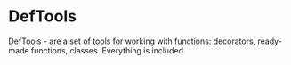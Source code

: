 # DefTools
DefTools - are a set of tools for working with functions: decorators, ready-made functions, classes. Everything is included

